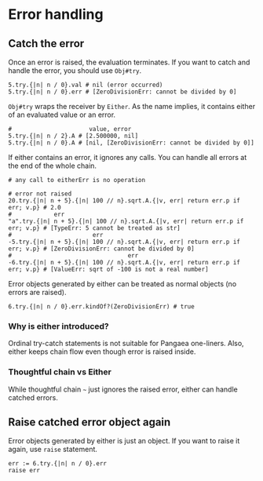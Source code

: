 # Error handling

## Catch the error

Once an error is raised, the evaluation terminates.
If you want to catch and handle the error, you should use `Obj#try`.

```pangaea
5.try.{|n| n / 0}.val # nil (error occurred)
5.try.{|n| n / 0}.err # [ZeroDivisionErr: cannot be divided by 0]
```

`Obj#try` wraps the receiver by `Either`. As the name implies, it contains either of an evaluated value or an error.

```pangaea
#                      value, error
5.try.{|n| n / 2}.A # [2.500000, nil]
5.try.{|n| n / 0}.A # [nil, [ZeroDivisionErr: cannot be divided by 0]]
```

If either contains an error, it ignores any calls.
You can handle all errors at the end of the whole chain.

```pangaea
# any call to eitherErr is no operation

# error not raised
20.try.{|n| n + 5}.{|n| 100 // n}.sqrt.A.{|v, err| return err.p if err; v.p} # 2.0
#            err
"a".try.{|n| n + 5}.{|n| 100 // n}.sqrt.A.{|v, err| return err.p if err; v.p} # [TypeErr: 5 cannot be treated as str]
#                       err
-5.try.{|n| n + 5}.{|n| 100 // n}.sqrt.A.{|v, err| return err.p if err; v.p} # [ZeroDivisionErr: cannot be divided by 0]
#                                 err
-6.try.{|n| n + 5}.{|n| 100 // n}.sqrt.A.{|v, err| return err.p if err; v.p} # [ValueErr: sqrt of -100 is not a real number]
```

Error objects generated by either can be treated as normal objects (no errors are raised).

```pangaea
6.try.{|n| n / 0}.err.kindOf?(ZeroDivisionErr) # true
```

### Why is either introduced?

Ordinal try-catch statements is not suitable for Pangaea one-liners.
Also, either keeps chain flow even though error is raised inside.

### Thoughtful chain vs Either

While thoughtful chain `~` just ignores the raised error, either can handle catched errors.

## Raise catched error object again

Error objects generated by either is just an object.
If you want to raise it again, use `raise` statement.

```pangaea
err := 6.try.{|n| n / 0}.err
raise err
```
